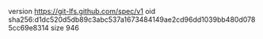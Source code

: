 version https://git-lfs.github.com/spec/v1
oid sha256:d1dc520d5db89c3abc537a1673484149ae2cd96dd1039bb480d0785cc69e8314
size 946
